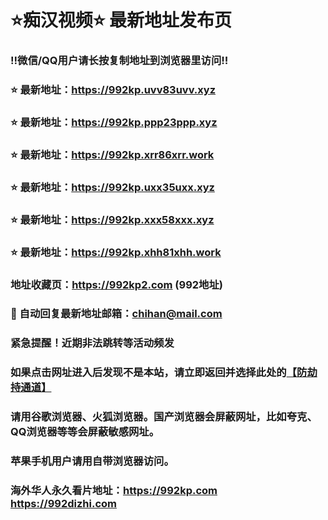 # ⭐️痴汉视频⭐️ 最新地址发布页

### ‼️微信/QQ用户请长按复制地址到浏览器里访问‼️

### ⭐️ 最新地址：https://992kp.uvv83uvv.xyz

### ⭐️ 最新地址：https://992kp.ppp23ppp.xyz

### ⭐️ 最新地址：https://992kp.xrr86xrr.work

### ⭐️ 最新地址：https://992kp.uxx35uxx.xyz

### ⭐️ 最新地址：https://992kp.xxx58xxx.xyz

### ⭐️ 最新地址：https://992kp.xhh81xhh.work



### 地址收藏页：https://992kp2.com (992地址)
### 📧 自动回复最新地址邮箱：chihan@mail.com
### 紧急提醒！近期非法跳转等活动频发
### 如果点击网址进入后发现不是本站，请立即返回并选择此处的[【防劫持通道】](https://23.224.130.222:7583)
### 请用谷歌浏览器、火狐浏览器。国产浏览器会屏蔽网址，比如夸克、QQ浏览器等等会屏蔽敏感网址。
### 苹果手机用户请用自带浏览器访问。
### 海外华人永久看片地址：https://992kp.com  https://992dizhi.com
